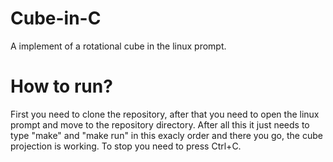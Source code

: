 # Cube-in-C
A implement of a rotational cube in the linux prompt.

# How to run?
First you need to clone the repository, after that you need to open the linux prompt and move to the repository directory. After all this it just needs to type "make" and "make run" in this exacly order and there you go, the cube projection is working. 
To stop you need to press Ctrl+C.
